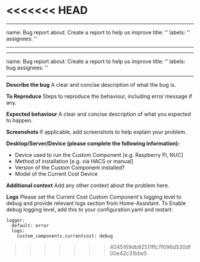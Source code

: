 <<<<<<< HEAD
=======
---
name: Bug report
about: Create a report to help us improve
title: ''
labels: ''
assignees: ''

---

---
name: Bug report
about: Create a report to help us improve
title: ''
labels: bug
assignees: ''

---

**Describe the bug**
A clear and concise description of what the bug is.

**To Reproduce**
Steps to reproduce the behaviour, including error message if any.

**Expected behaviour**
A clear and concise description of what you expected to happen.

**Screenshots**
If applicable, add screenshots to help explain your problem.

**Desktop/Server/Device (please complete the following information):**
 - Device used to run the Custom Component [e.g. Raspberry Pi, NUC]
 - Method of installation [e.g. via HACS or manual]
 - Version of the Custom Component installed?
 - Model of the Current Cost Device

**Additional context**
Add any other context about the problem here.

**Logs**
Please set the Current Cost Custom Component's logging level to debug and provide relevant logs section from Home-Assistant.
To Enable debug logging level, add this to your configuration.yaml and restart:

```
logger:
  default: error
  logs:
    custom_components.currentcost: debug
```
>>>>>>> 4045169db92511ffc7f096d530df00e42c31bbe5
